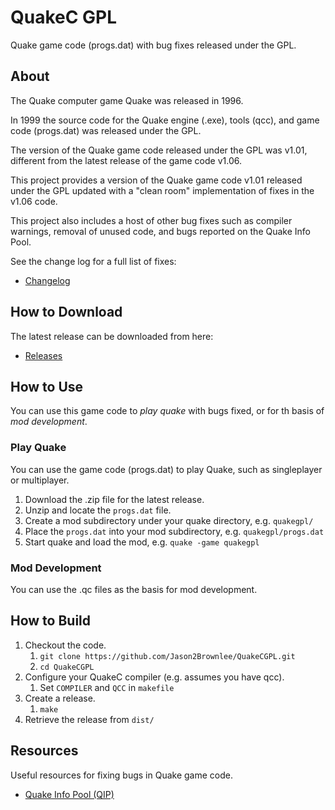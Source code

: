 # QuakeC GPL

Quake game code (progs.dat) with bug fixes released under the GPL.

## About

The Quake computer game Quake was released in 1996.

In 1999 the source code for the Quake engine (.exe), tools (qcc), and game code (progs.dat) was released under the GPL.

The version of the Quake game code released under the GPL was v1.01, different from the latest release of the game code v1.06.

This project provides a version of the Quake game code v1.01 released under the GPL updated with a "clean room" implementation of fixes in the v1.06 code.

This project also includes a host of other bug fixes such as compiler warnings, removal of unused code, and bugs reported on the Quake Info Pool.

See the change log for a full list of fixes:

* [Changelog](CHANGELOG.txt)

## How to Download

The latest release can be downloaded from here:

* [Releases](https://github.com/Jason2Brownlee/QuakeCGPL/releases)

## How to Use

You can use this game code to *play quake* with bugs fixed, or for th basis of *mod development*.

### Play Quake

You can use the game code (progs.dat) to play Quake, such as singleplayer or multiplayer.

1. Download the .zip file for the latest release.
2. Unzip and locate the `progs.dat` file.
3. Create a mod subdirectory under your quake directory, e.g. `quakegpl/`
4. Place the `progs.dat` into your mod subdirectory, e.g. `quakegpl/progs.dat`
5. Start quake and load the mod, e.g. `quake -game quakegpl`

### Mod Development

You can use the .qc files as the basis for mod development.

## How to Build

1. Checkout the code.
	1. `git clone https://github.com/Jason2Brownlee/QuakeCGPL.git`
	2. `cd QuakeCGPL`
2. Configure your QuakeC compiler (e.g. assumes you have qcc).
	1. Set `COMPILER` and `QCC` in `makefile`
3. Create a release.
	1. `make`
4. Retrieve the release from `dist/`

## Resources

Useful resources for fixing bugs in Quake game code.

* [Quake Info Pool (QIP)](https://www.quake-info-pool.net/home.htm)